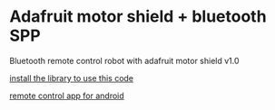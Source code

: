 # Adafruit motor shield  + bluetooth SPP

Bluetooth remote control robot with adafruit motor shield v1.0


[install the library to use this code](https://github.com/adafruit/Adafruit-Motor-Shield-library)


[remote control app for android](https://github.com/MaxsonCM/JoystickLinvor)
